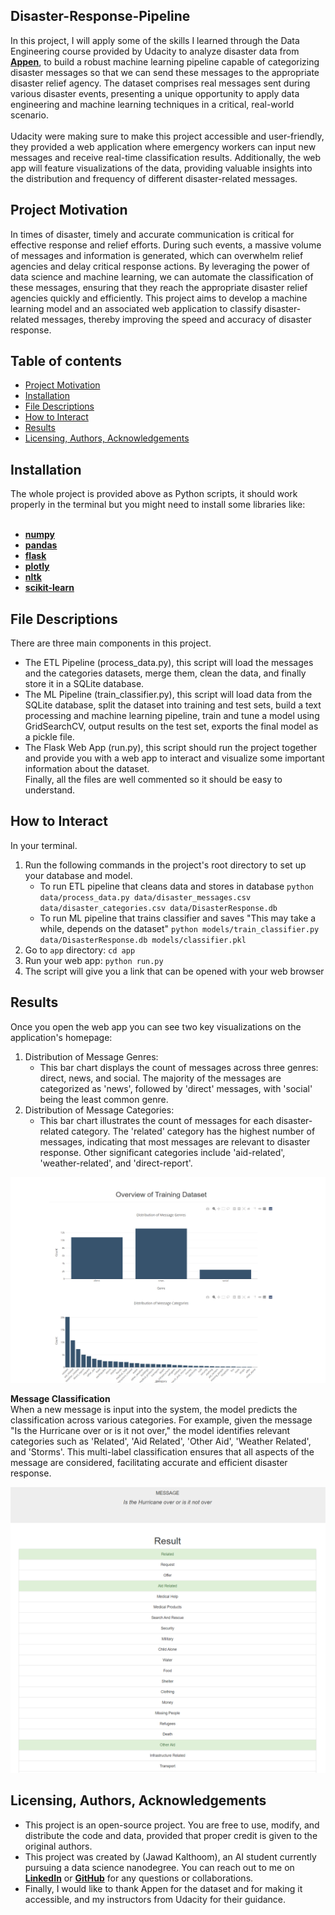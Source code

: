 ## Disaster-Response-Pipeline
In this project, I will apply some of the skills I learned through the Data Engineering course provided by Udacity to analyze disaster data from <a href="https://www.appen.com/"><strong>Appen</strong></a>, to build a robust machine learning pipeline capable of categorizing disaster messages so that we can send these messages to the appropriate disaster relief agency. The dataset comprises real messages sent during various disaster events, presenting a unique opportunity to apply data engineering and machine learning techniques in a critical, real-world scenario. <br> <br>
Udacity were making sure to make this project accessible and user-friendly, they provided a web application where emergency workers can input new messages and receive real-time classification results. Additionally, the web app will feature visualizations of the data, providing valuable insights into the distribution and frequency of different disaster-related messages.

## Project Motivation <a name="motivation"></a>
In times of disaster, timely and accurate communication is critical for effective response and relief efforts. During such events, a massive volume of messages and information is generated, which can overwhelm relief agencies and delay critical response actions. By leveraging the power of data science and machine learning, we can automate the classification of these messages, ensuring that they reach the appropriate disaster relief agencies quickly and efficiently. This project aims to develop a machine learning model and an associated web application to classify disaster-related messages, thereby improving the speed and accuracy of disaster response.

## Table of contents
- [Project Motivation](#motivation)
- [Installation](#installation)
- [File Descriptions](#files)
- [How to Interact](#interaction)
- [Results](#results)
- [Licensing, Authors, Acknowledgements](#licensing)

## Installation <a name="installation"></a>
The whole project is provided above as Python scripts, it should work properly in the terminal but you might need to install some libraries like: <br> <br>
  - <a href="https://numpy.org/install/"><strong>numpy</strong></a> <br>
  - <a href="https://pandas.pydata.org/pandas-docs/stable/getting_started/install.html"><strong>pandas</strong></a> <br>
  - <a href="https://flask.palletsprojects.com/en/3.0.x/installation/"><strong>flask</strong></a> <br>
  - <a href="https://pypi.org/project/plotly/"><strong>plotly</strong></a> <br>
  - <a href="https://pypi.org/project/nltk/"><strong>nltk</strong></a> <br>
  - <a href="https://pypi.org/project/scikit-learn/"><strong>scikit-learn</strong></a> <br>
  
## File Descriptions <a name="files"></a>
There are three main components in this project. <br>
- The ETL Pipeline (process_data.py), this script will load the messages and the categories datasets, merge them, clean the data, and finally store it in a SQLite database.
- The ML Pipeline (train_classifier.py), this script will load data from the SQLite database, split the dataset into training and test sets, build a text processing and machine learning pipeline, train and tune a model using GridSearchCV, output results on the test set, exports the final model as a pickle file.
- The Flask Web App (run.py), this script should run the project together and provide you with a web app to interact and visualize some important information about the dataset. <br>
Finally, all the files are well commented so it should be easy to understand. 

## How to Interact <a name="interaction"></a>
In your terminal. <br>
1. Run the following commands in the project's root directory to set up your database and model.
   - To run ETL pipeline that cleans data and stores in database
        `python data/process_data.py data/disaster_messages.csv data/disaster_categories.csv data/DisasterResponse.db`
   - To run ML pipeline that trains classifier and saves "This may take a while, depends on the dataset"
        `python models/train_classifier.py data/DisasterResponse.db models/classifier.pkl`
2. Go to `app` directory: `cd app`
3. Run your web app: `python run.py`
4. The script will give you a link that can be opened with your web browser

## Results <a name="results"></a>
Once you open the web app you can see two key visualizations on the application's homepage:
1. Distribution of Message Genres:
   - This bar chart displays the count of messages across three genres: direct, news, and social. The majority of the messages are categorized as 'news', followed by 'direct' messages, with 'social' being the least common genre.
2. Distribution of Message Categories:
   - This bar chart illustrates the count of messages for each disaster-related category. The 'related' category has the highest number of messages, indicating that most messages are relevant to disaster response. Other significant categories include 'aid-related', 'weather-related', and 'direct-report'.

![](images/Distributions.png)

**Message Classification** <br>
When a new message is input into the system, the model predicts the classification across various categories. For example, given the message "Is the Hurricane over or is it not over," the model identifies relevant categories such as 'Related', 'Aid Related', 'Other Aid', 'Weather Related', and 'Storms'. This multi-label classification ensures that all aspects of the message are considered, facilitating accurate and efficient disaster response.

![](images/Results.png)

## Licensing, Authors, Acknowledgements <a name="licensing"></a>
- This project is an open-source project. You are free to use, modify, and distribute the code and data, provided that proper credit is given to the original authors. <br>
- This project was created by (Jawad Kalthoom), an AI student currently pursuing a data science nanodegree. You can reach out to me on <a href="https://www.linkedin.com/in/jawad-kalthoom/"><strong>LinkedIn</strong></a> or <a href="https://github.com/JKalthoom"><strong>GitHub</strong></a> for any questions or collaborations. <br>
- Finally, I would like to thank Appen for the dataset and for making it accessible, and my instructors from Udacity for their guidance.
